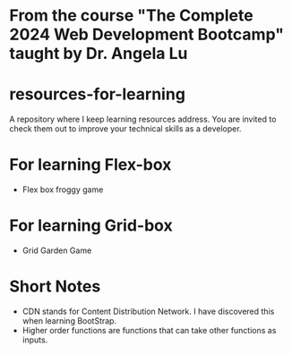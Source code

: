 # From the course "The Complete 2024 Web Development Bootcamp" taught by Dr. Angela Lu

# resources-for-learning
A repository where I keep learning resources address. You are invited to check them out to improve your technical skills as a developer.
# For learning Flex-box
- <a href = "https://appbrewery.github.io/flexboxfroggy/" style="text-decoration:none;"> Flex box froggy game </a>

# For learning Grid-box
- <a href = "https://appbrewery.github.io/gridgarden/" style="text-decoration:none;"> Grid Garden Game </a>

# Short Notes
- CDN stands for Content Distribution Network. I have discovered this when learning BootStrap.
- Higher order functions are functions that can take other functions as inputs.
